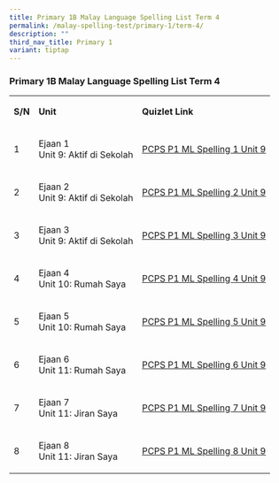 ```yaml
---
title: Primary 1B Malay Language Spelling List Term 4
permalink: /malay-spelling-test/primary-1/term-4/
description: ""
third_nav_title: Primary 1
variant: tiptap
---
```

<h3>Primary 1B Malay Language Spelling List Term 4</h3>
<table style="minWidth: 75px">
<colgroup>
<col>
<col>
<col>
</colgroup>
<tbody>
<tr>
<td rowspan="1" colspan="1">
<p><strong>S/N</strong>
</p>
</td>
<td rowspan="1" colspan="1">
<p><strong>Unit</strong>
</p>
</td>
<td rowspan="1" colspan="1">
<p><strong>Quizlet Link</strong>
</p>
</td>
</tr>
<tr>
<td rowspan="1" colspan="1">
<p>1</p>
</td>
<td rowspan="1" colspan="1">
<p>Ejaan 1
<br>Unit 9: Aktif di Sekolah</p>
</td>
<td rowspan="1" colspan="1">
<p><a href="https://quizlet.com/303075422/ejaan-1unit-9-aktif-di-sekolah" rel="noopener noreferrer nofollow" target="_blank">PCPS P1 ML Spelling 1 Unit 9</a>
</p>
</td>
</tr>
<tr>
<td rowspan="1" colspan="1">
<p>2</p>
</td>
<td rowspan="1" colspan="1">
<p>Ejaan 2
<br>Unit 9: Aktif di Sekolah</p>
</td>
<td rowspan="1" colspan="1">
<p><a href="https://quizlet.com/303075651/ejaan-2unit-9-aktif-di-sekolah" rel="noopener noreferrer nofollow" target="_blank">PCPS P1 ML Spelling 2 Unit 9</a>
</p>
</td>
</tr>
<tr>
<td rowspan="1" colspan="1">
<p>3</p>
</td>
<td rowspan="1" colspan="1">
<p>Ejaan 3
<br>Unit 9: Aktif di Sekolah</p>
</td>
<td rowspan="1" colspan="1">
<p><a href="https://quizlet.com/303076006/ejaan-3unit-9-aktif-di-sekolah" rel="noopener noreferrer nofollow" target="_blank">PCPS P1 ML Spelling 3 Unit 9</a>
</p>
</td>
</tr>
<tr>
<td rowspan="1" colspan="1">
<p>4</p>
</td>
<td rowspan="1" colspan="1">
<p>Ejaan 4
<br>Unit 10: Rumah Saya</p>
</td>
<td rowspan="1" colspan="1">
<p><a href="https://quizlet.com/303076127/ejaan-4unit-10-rumah-saya" rel="noopener noreferrer nofollow" target="_blank">PCPS P1 ML Spelling 4 Unit 9</a>
</p>
</td>
</tr>
<tr>
<td rowspan="1" colspan="1">
<p>5</p>
</td>
<td rowspan="1" colspan="1">
<p>Ejaan 5
<br>Unit 10: Rumah Saya</p>
</td>
<td rowspan="1" colspan="1">
<p><a href="https://quizlet.com/303076223/ejaan-5-unit-10-rumah-saya" rel="noopener noreferrer nofollow" target="_blank">PCPS P1 ML Spelling 5 Unit 9</a>
</p>
</td>
</tr>
<tr>
<td rowspan="1" colspan="1">
<p>6</p>
</td>
<td rowspan="1" colspan="1">
<p>Ejaan 6
<br>Unit 11: Rumah Saya</p>
</td>
<td rowspan="1" colspan="1">
<p><a href="https://quizlet.com/303076462/ejaan-6unit-10-rumah-saya" rel="noopener noreferrer nofollow" target="_blank">PCPS P1 ML Spelling 6 Unit 9</a>
</p>
</td>
</tr>
<tr>
<td rowspan="1" colspan="1">
<p>7</p>
</td>
<td rowspan="1" colspan="1">
<p>Ejaan 7
<br>Unit 11: Jiran Saya</p>
</td>
<td rowspan="1" colspan="1">
<p><a href="https://quizlet.com/303076702/ejaan-7-unit-11-jiran-saya" rel="noopener noreferrer nofollow" target="_blank">PCPS P1 ML Spelling 7 Unit 9</a>
</p>
</td>
</tr>
<tr>
<td rowspan="1" colspan="1">
<p>8</p>
</td>
<td rowspan="1" colspan="1">
<p>Ejaan 8
<br>Unit 11: Jiran Saya</p>
</td>
<td rowspan="1" colspan="1">
<p><a href="https://quizlet.com/303077019/ejaan-8-unit-11-jiran-saya" rel="noopener noreferrer nofollow" target="_blank">PCPS P1 ML Spelling 8 Unit 9</a>
</p>
</td>
</tr>
</tbody>
</table>
<p></p>